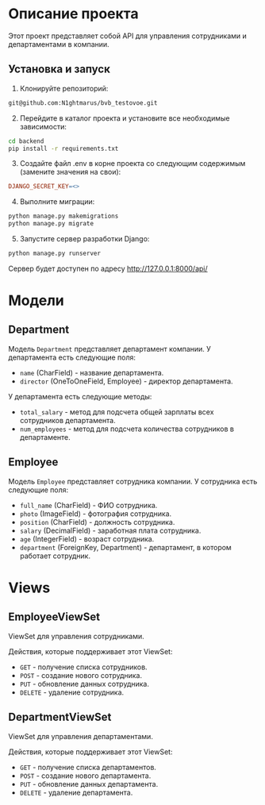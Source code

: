 # Описание проекта

Этот проект представляет собой API для управления сотрудниками и департаментами в компании.

## Установка и запуск
1. Клонируйте репозиторий:
```bash
git@github.com:N1ghtmarus/bvb_testovoe.git
```

2. Перейдите в каталог проекта и установите все необходимые зависимости:
```bash
cd backend
pip install -r requirements.txt
```
3. Создайте файл .env в корне проекта со следующим содержимым (замените значения на свои):
```makefile
DJANGO_SECRET_KEY=<>
```
4.  Выполните миграции:

```bash
python manage.py makemigrations
python manage.py migrate
```
5. Запустите сервер разработки Django:

```bash
python manage.py runserver
```
Сервер будет доступен по адресу http://127.0.0.1:8000/api/

# Модели
## Department

Модель `Department` представляет департамент компании. У департамента есть следующие поля:

- `name` (CharField) - название департамента.
- `director` (OneToOneField, Employee) - директор департамента.

У департамента есть следующие методы:

- `total_salary` - метод для подсчета общей зарплаты всех сотрудников департамента.
- `num_employees` - метод для подсчета количества сотрудников в департаменте.

## Employee

Модель `Employee` представляет сотрудника компании. У сотрудника есть следующие поля:

- `full_name` (CharField) - ФИО сотрудника.
- `photo` (ImageField) - фотография сотрудника.
- `position` (CharField) - должность сотрудника.
- `salary` (DecimalField) - заработная плата сотрудника.
- `age` (IntegerField) - возраст сотрудника.
- `department` (ForeignKey, Department) - департамент, в котором работает сотрудник.

# Views
## EmployeeViewSet

ViewSet для управления сотрудниками.

Действия, которые поддерживает этот ViewSet:

- `GET` - получение списка сотрудников.
- `POST` - создание нового сотрудника.
- `PUT` - обновление данных сотрудника.
- `DELETE` - удаление сотрудника.

## DepartmentViewSet

ViewSet для управления департаментами.

Действия, которые поддерживает этот ViewSet:

- `GET` - получение списка департаментов.
- `POST` - создание нового департамента.
- `PUT` - обновление данных департамента.
- `DELETE` - удаление департамента.